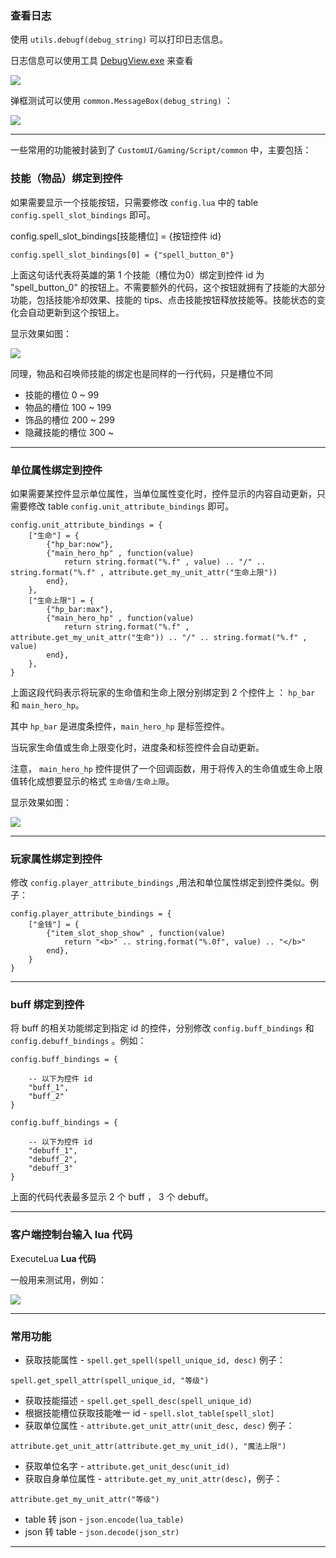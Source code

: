 ### 查看日志

使用 `utils.debugf(debug_string)` 可以打印日志信息。

日志信息可以使用工具 [DebugView.exe](ftp://192.168.130.33/Soft/Dbgview.exe) 来查看

![](images/debugview.png)

弹框测试可以使用 `common.MessageBox(debug_string)` ：

![](images/msgbox.png)

---

一些常用的功能被封装到了 `CustomUI/Gaming/Script/common` 中，主要包括：

### 技能（物品）绑定到控件

如果需要显示一个技能按钮，只需要修改 `config.lua` 中的 table `config.spell_slot_bindings` 即可。

config.spell_slot_bindings[技能槽位] = {按钮控件 id}

```
config.spell_slot_bindings[0] = {"spell_button_0"}
```

上面这句话代表将英雄的第 1 个技能（槽位为0）绑定到控件 id 为 "spell_button_0" 的按钮上。不需要额外的代码，这个按钮就拥有了技能的大部分功能，包括技能冷却效果、技能的 tips、点击技能按钮释放技能等。技能状态的变化会自动更新到这个按钮上。

显示效果如图：

![](images/spell_bind.png)

同理，物品和召唤师技能的绑定也是同样的一行代码，只是槽位不同

- 技能的槽位 0 ~ 99
- 物品的槽位 100 ~ 199
- 饰品的槽位 200 ~ 299
- 隐藏技能的槽位 300 ~ 

---

### 单位属性绑定到控件

如果需要某控件显示单位属性，当单位属性变化时，控件显示的内容自动更新，只需要修改 table `config.unit_attribute_bindings` 即可。

```
config.unit_attribute_bindings = {
	["生命"] = {
		{"hp_bar:now"},
		{"main_hero_hp" , function(value)
			return string.format("%.f" , value) .. "/" .. string.format("%.f" , attribute.get_my_unit_attr("生命上限"))
		end}, 
	},
	["生命上限"] = {
		{"hp_bar:max"},
		{"main_hero_hp" , function(value)
			return string.format("%.f" , attribute.get_my_unit_attr("生命")) .. "/" .. string.format("%.f" , value)
		end},
	},
}
```

上面这段代码表示将玩家的生命值和生命上限分别绑定到 2 个控件上 ： `hp_bar` 和 `main_hero_hp`。

其中 `hp_bar` 是进度条控件，`main_hero_hp` 是标签控件。

当玩家生命值或生命上限变化时，进度条和标签控件会自动更新。

注意， `main_hero_hp` 控件提供了一个回调函数，用于将传入的生命值或生命上限值转化成想要显示的格式 `生命值/生命上限`。

显示效果如图：

![](images/attr_bind.png)

---


### 玩家属性绑定到控件

修改 `config.player_attribute_bindings` ,用法和单位属性绑定到控件类似。例子：

```
config.player_attribute_bindings = {
	["金钱"] = {
		{"item_slot_shop_show" , function(value)
			return "<b>" .. string.format("%.0f", value) .. "</b>"
		end},
	}
}
```

---

### buff 绑定到控件

将 buff 的相关功能绑定到指定 id 的控件，分别修改 `config.buff_bindings` 和 `config.debuff_bindings` 。例如：

```
config.buff_bindings = {

    -- 以下为控件 id
    "buff_1",
    "buff_2"
}

config.buff_bindings = {

    -- 以下为控件 id
    "debuff_1",
    "debuff_2",
    "debuff_3"
}
```

上面的代码代表最多显示 2 个 buff ， 3 个 debuff。

---

### 客户端控制台输入 lua 代码

ExecuteLua **Lua 代码**

一般用来测试用，例如：

![](images/execute_lua.png)


---

### 常用功能

- 获取技能属性 - `spell.get_spell(spell_unique_id, desc)`  例子：
```
spell.get_spell_attr(spell_unique_id, "等级")
```
- 获取技能描述 - `spell.get_spell_desc(spell_unique_id)`
- 根据技能槽位获取技能唯一 id - `spell.slot_table[spell_slot]`
- 获取单位属性 - `attribute.get_unit_attr(unit_desc, desc)` 例子：
```
attribute.get_unit_attr(attribute.get_my_unit_id(), "魔法上限")
```
- 获取单位名字 - `attribute.get_unit_desc(unit_id)`
- 获取自身单位属性 - `attribute.get_my_unit_attr(desc)`，例子：
```
attribute.get_my_unit_attr("等级")
```
- table 转 json - `json.encode(lua_table)`
- json 转 table - `json.decode(json_str)`

---
